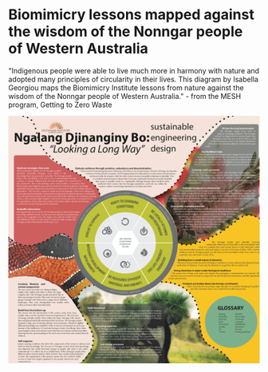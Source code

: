 # Biomimicry lessons mapped against the wisdom of the Nonngar people of Western Australia


"Indigenous people were able to live much more in harmony with nature and adopted many principles of circularity in their lives. This diagram by Isabella Georgiou maps the Biomimicry Institute lessons from nature against the wisdom of the Nonngar people of Western Australia." - from the MESH program, Getting to Zero Waste

![](../media/Indigenousbiomimicry.png)